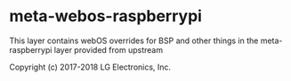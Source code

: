 meta-webos-raspberrypi
======================

This layer contains webOS overrides for BSP and other things in the
meta-raspberrypi layer provided from upstream

Copyright (c) 2017-2018 LG Electronics, Inc.
